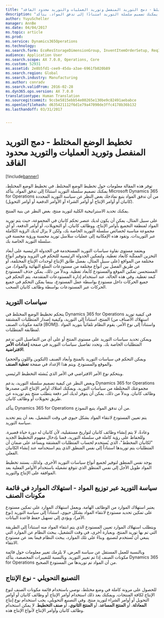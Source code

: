```yaml
---
title: "تخطيط الوضع المختلط - دمج التوريد المنفصل وتوريد العمليات والتوريد محدود الفاقد"
description: "توفر هذه المقالة معلومات حول تخطيط الوضع المختلط. في تخطيط الوضع المختلط، يمكنك تصميم سلسلة التوريد استنادًا إلى تدفق المواد. يتأكد Microsoft Dynamics 365 for Operations من أن تدفق المواد يتبع نماذجك بغض النظر عن سياسة التوريد المحددة (كانبان أو أوامر الإنتاج أو أوامر الشراء أو الأوامر الدفعية أو أوامر التحويل)."
author: YuyuScheller
manager: AnnBe
ms.date: 04/04/2017
ms.topic: article
ms.prod: 
ms.service: Dynamics365Operations
ms.technology: 
ms.search.form: EcoResStorageDimensionGroup, InventItemOrderSetup, ReqItemTable
audience: Application User
ms.search.scope: AX 7.0.0, Operations, Core
ms.custom: 52931
ms.assetid: 2e8b5fd1-cee9-45da-a3ae-6961fb020b89
ms.search.region: Global
ms.search.industry: Manufacturing
ms.author: conradv
ms.search.validFrom: 2016-02-28
ms.dyn365.ops.version: AX 7.0.0
translationtype: Human Translation
ms.sourcegitcommit: 9ccbe5815ebb54e00265e130be9c82491aebabce
ms.openlocfilehash: d635421112f6d1e79a47090de3ffc4178b36b132
ms.lasthandoff: 03/31/2017


---
```


# <a name="mixed-mode-planning---combine-discrete-process-and-lean-sourcing"></a>تخطيط الوضع المختلط - دمج التوريد المنفصل وتوريد العمليات والتوريد محدود الفاقد

[!include[banner](../includes/banner.md)]


توفر هذه المقالة معلومات حول تخطيط الوضع المختلط. في تخطيط الوضع المختلط، يمكنك تصميم سلسلة التوريد استنادًا إلى تدفق المواد. يتأكد Microsoft Dynamics 365 for Operations من أن تدفق المواد يتبع نماذجك بغض النظر عن سياسة التوريد المحددة (كانبان أو أوامر الإنتاج أو أوامر الشراء أو الأوامر الدفعية أو أوامر التحويل). 

يمكنك تحديد الاستراتيجية الكلية لتوريد منتج، بغض النظر عن بنية المنتج.  

على سبيل المثال، يمكن أن يكون لديك عنصر تحكم كانبان في المجموعة، حيث يتم توريد المواد لمنطقة التجميع بأوامر الإنتاج، ووظائف كانبان، أو التحويلات، أو أوامر الدفعة، أو أي مجموعة مناسبة لخصائص سلسلة التوريد الخاصة بك، ولكن لا يزال لديك الرؤية الكاملة عبر التوريدات. وتقود هذه الإمكانية إلى عمليات سلاسل توريد محسنة ورؤية محسنة في سلسلة التوريد الخاصة بك.  

ويعتمد مستوى نقاوة سياسات التوريد المستخدمة في الجدولة الرئيسية على أبعاد التخزين الممكّنة كأبعاد تغطية. ولتمكين الجدولة الرئيسية للتحكم في التزويد وتوفير أنواع مختلفة من المواقع (على سبيل المثال، بفصل طابق الإنتاج لوحدات الإنتاج المختلفة، أو عن طريق الفصل بين أنواع مختلفة من مستودعات السلع النهائية والمواد)، من المستحسن تمكين الموقع والمستودع كأبعاد تغطية. وبدلاً من ذلك، يمكن حذف المستودع كبعد تغطية. وفي هذه الحالة، عند استخدام إدارة المستودعات المتقدمة، يتم التحكم في جميع الحركات داخل مستودع بواسطة عمل المستودع، بينما يمكن التحكم في جميع الحركات عبر المستودعات بواسطة وظائف كانبان السحب.

## <a name="supply-policies"></a>سياسات التوريد
يتحكم تخطيط الوضع المختلط في Dynamics 365 for Operations في كيفية توريد المنتج، استناداً إلى التوريد، وكيفية إصدار المتطلبات المشتقة (استهلاك الأصناف من قائمة مكونات الصنف \[BOM\]). واستناداً إلى نوع الأمر، يقوم النظام تلقائياً بتوريد المواد لمطابقة المتطلبات.  

ويمكن تحديد سياسات التوريد على مستوى المنتج أو على أي من التفاصيل التي تدعم المتطلبات الخاصة بك. وتحدد تفاصيل سياسات التوريد في صفحة **إعدادات الأمر الافتراضية**.  

ويمكن التحكم في سياسات التوريد بالمنتج وأبعاد الصنف (التكوين واللون والحجم) والموقع والمستودع. ويتم هذا الإعداد في صفحة **تغطية الصنف**.  

ويتحكم نوع الأمر الافتراضي في الأمر الذي يُنشئه التخطيط الرئيسي.  

وبغض النظر عن كيفية تصميم سلسلة التوريد، يدعم Dynamics 365 for Operations مجموعتك المختلطة من سياسات التوريد. ويمكنك امتلاك أوامر الإنتاج التي مصدرها وظائف كانبان. وبدلاً من ذلك، يمكن أن يتوفر لديك أمر دفعة يتطلب منتج يتم توريده عن طريق تحويلات أو وظائف كانبان.  

يتأكد Dynamics 365 for Operations من أن تدفق المواد يتبع النموذج.  

يتم تعيين المستودع لانتقاء المواد بشكل حيوي في وقت التشغيل، بعد أن يتم تحديد سياسة التوريد.  

وعادةً، لا يتم إنشاء وظائف كانبان لتواريخ مستقبلية، لأن كانبان له دورة حياة قصيرة. وللحفاظ على رؤية كاملة في سلسلة التوريد، قمنا بإدخال مفهوم التخطيط الجديد "لكانبان المخطط"، الذي يُستخدم لحساب المتطلبات المشتقة ويساعد على ضمان أن المتطلبات يتم توريدها استناداً إلى نفس المنطق الذي يتم استخدامه عند إنشاء الكانبان الفعلي.  

يوجد نفس المنطق لتوفير لجميع أنواع سياسات التوريد الأخرى. ولذلك، يستند تخطيط المواد طويل الأجل إلى نفس المنطق الذي تتوقع تشغيله باستخدام الأوامر الفعلية بعد الموافقة على الإنتاج والتوريد.

## <a name="materials-allocation-crosssupply-policy--resource-consumption-on-boms"></a>سياسة التوريد عبر توزيع المواد - استهلاك الموارد في قائمة مكونات الصنف
يعتبر استهلاك الموارد من الوظائف الهامة. ويعمل استهلاك الموارد على تمكين مستودع على تمكين تحديد مستودع لانتقاء المواد بشكل حيوي، استناداً إلى سياسة التوريد (نوع الأمر)، ويؤدي إلى تسهيل حفظ قاعدة البيانات.  

ويتطلب استهلاك الموارد تعيين المستودع الذي يتم انتقاء المواد منه استناداً إلى الطريقة التي تم بها توريد المنتج. وبعبارة أخرى، في وقت التشغيل، يبحث النظام عن الموارد التي ينبغي أن تُستخدم لتصنيع. وبناءً على تلك الموارد، يبحث النظام فيما بعد عن مستودع الانتقاء.  

وبالنسبة للعمل المستقل عن سياسة العرض، لا يلزمك تغيير معلومات حول قائمة مكونات الصنف إذا تم تغيير التوريد. وبالنسبة للتغييرات المخصصة، يتأكد Dynamics 365 for Operations من أن المواد تم توريدها من المستودع الصحيح.

## <a name="process-manufacturing--the-production-type"></a>التصنيع التحويلي - نوع الإنتاج
‏‫للحصول على مرونة كاملة في وضع مختلط، نوصي باستخدام قائمة مكونات الصنف لنوع الإنتاج لكافة المنتجات. ويمكنك بعد ذلك استخدام أوامر الإنتاج أو وظائف كانبان أو أوامر التحويل أو أوامر الشراء لتوريد منتج.‬ وفي التصنيع التحويلي، يجب استخدام نوع إنتاج **المعادلة**، أو **المنتج المساعد**، أو **المنتج الثانوي**، أو **صنف التخطيط**. لا يمكن استخدام وظائف كانبان وأوامر الإنتاج لأنواع الإنتاج هذه.




